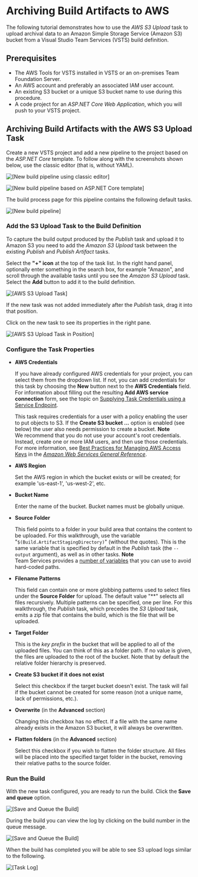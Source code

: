 # Archiving Build Artifacts to AWS<a name="tutorial-s3"></a>

The following tutorial demonstrates how to use the *AWS S3 Upload* task to upload archival data to an Amazon Simple Storage Service \(Amazon S3\) bucket from a Visual Studio Team Services \(VSTS\) build definition\.

## Prerequisites<a name="prerequisites"></a>
+ The AWS Tools for VSTS installed in VSTS or an on\-premises Team Foundation Server\.
+ An AWS account and preferably an associated IAM user account\.
+ An existing S3 bucket or a unique S3 bucket name to use during this procedure\.
+ A code project for an *ASP\.NET Core Web Application*, which you will push to your VSTS project\.

## Archiving Build Artifacts with the AWS S3 Upload Task<a name="archiving-build-artifacts-with-the-aws-s3-upload-task"></a>

Create a new VSTS project and add a new pipeline to the project based on the *ASP\.NET Core* template\. To follow along with the screenshots shown below, use the classic editor \(that is, without YAML\)\.

![\[New build pipeline using classic editor\]](http://docs.aws.amazon.com/vsts/latest/userguide/images/use-classic-editor.png)

![\[New build pipeline based on ASP.NET Core template\]](http://docs.aws.amazon.com/vsts/latest/userguide/images/select-template-s3.png)

The build process page for this pipeline contains the following default tasks\.

![\[New build pipeline\]](http://docs.aws.amazon.com/vsts/latest/userguide/images/startingbuilddefinition.png)

### Add the S3 Upload Task to the Build Definition<a name="add-the-s3-upload-task-to-the-build-definition"></a>

To capture the build output produced by the *Publish* task and upload it to Amazon S3 you need to add the *Amazon S3 Upload* task between the existing *Publish* and *Publish Artifact* tasks\.

Select the **"\+" icon** at the top of the task list\. In the right hand panel, optionally enter something in the search box, for example "Amazon", and scroll through the available tasks until you see the *Amazon S3 Upload* task\. Select the **Add** button to add it to the build definition\.

![\[AWS S3 Upload Task\]](http://docs.aws.amazon.com/vsts/latest/userguide/images/tasklist-s3.png)

If the new task was not added immediately after the *Publish* task, drag it into that position\.

Click on the new task to see its properties in the right pane\.

![\[AWS S3 Upload Task in Position\]](http://docs.aws.amazon.com/vsts/latest/userguide/images/s3taskstart.png)

### Configure the Task Properties<a name="configure-the-task-properties"></a>
+ **AWS Credentials**

  If you have already configured AWS credentials for your project, you can select them from the dropdown list\. If not, you can add credentials for this task by choosing the **New** button next to the **AWS Credentials** field\. For information about filling out the resulting **Add AWS service connection** form, see the topic on [Supplying Task Credentials using a Service Endpoint](getting-started.md#supplying-task-credentials-using-a-service-endpoint)\.

  This task requires credentials for a user with a policy enabling the user to put objects to S3\. If the **Create S3 bucket \.\.\.** option is enabled \(see below\) the user also needs permission to create a bucket\.
**Note**  
We recommend that you do not use your account's root credentials\. Instead, create one or more IAM users, and then use those credentials\. For more information, see [Best Practices for Managing AWS Access Keys](https://docs.aws.amazon.com/general/latest/gr/aws-access-keys-best-practices.html) in the *[Amazon Web Services General Reference](https://docs.aws.amazon.com/general/latest/gr/)*\.
+ **AWS Region**

  Set the AWS region in which the bucket exists or will be created; for example 'us\-east\-1', 'us\-west\-2', etc\.
+ **Bucket Name**

  Enter the name of the bucket\. Bucket names must be globally unique\.
+ **Source Folder**

  This field points to a folder in your build area that contains the content to be uploaded\. For this walkthrough, use the variable "`$(Build.ArtifactStagingDirectory)`" \(without the quotes\)\. This is the same variable that is specified by default in the *Publish* task \(the `--output` argument\), as well as in other tasks\.
**Note**  
Team Services provides a [number of variables](https://go.microsoft.com/fwlink/?LinkID=550988) that you can use to avoid hard\-coded paths\.
+ **Filename Patterns**

  This field can contain one or more globbing patterns used to select files under the **Source Folder** for upload\. The default value "\*\*" selects all files recursively\. Multiple patterns can be specified, one per line\. For this walkthrough, the *Publish* task, which precedes the *S3 Upload* task, emits a zip file that contains the build, which is the file that will be uploaded\.
+ **Target Folder**

  This is the *key prefix* in the bucket that will be applied to all of the uploaded files\. You can think of this as a folder path\. If no value is given, the files are uploaded to the root of the bucket\. Note that by default the relative folder hierarchy is preserved\.
+ **Create S3 bucket if it does not exist**

  Select this checkbox if the target bucket doesn't exist\. The task will fail if the bucket cannot be created for some reason \(not a unique name, lack of permissions, etc\.\)\.
+ **Overwrite** \(in the **Advanced** section\)

  Changing this checkbox has no effect\. If a file with the same name already exists in the Amazon S3 bucket, it will always be overwritten\.
+ **Flatten folders** \(in the **Advanced** section\)

  Select this checkbox if you wish to flatten the folder structure\. All files will be placed into the specified target folder in the bucket, removing their relative paths to the source folder\.

### Run the Build<a name="run-the-build"></a>

With the new task configured, you are ready to run the build\. Click the **Save and queue** option\.

![\[Save and Queue the Build\]](http://docs.aws.amazon.com/vsts/latest/userguide/images/s3taskfinal.png)

During the build you can view the log by clicking on the build number in the queue message\.

![\[Save and Queue the Build\]](http://docs.aws.amazon.com/vsts/latest/userguide/images/click-on-build-number-to-view-log.png)

When the build has completed you will be able to see S3 upload logs similar to the following\.

![\[Task Log\]](http://docs.aws.amazon.com/vsts/latest/userguide/images/tasklog.png)